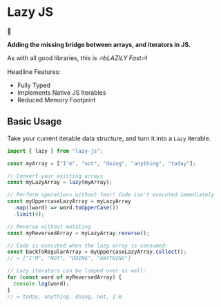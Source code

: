 # Lazy JS

🥱

**Adding the missing bridge between arrays, and iterators in JS.**

As with all good libraries, this is _🔥bLAZILY Fast🔥_!

Headline Features:

- Fully Typed
- Implements Native JS Iterables
- Reduced Memory Footprint

## Basic Usage

Take your current iterable data structure, and turn it into a `Lazy` iterable.

```ts
import { lazy } from "lazy-js";

const myArray = ["I'm", "not", "doing", "anything", "today"];

// Convert your existing arrays
const myLazyArray = lazy(myArray);

// Perform operations without fear! Code isn't executed immediately
const myUppercaseLazyArray = myLazyArray
  .map((word) => word.toUpperCase())
  .limit(4);

// Reverse without mutating
const myReversedArray = myLazyArray.reverse();

// Code is executed when the lazy array is consumed:
const backToRegularArray = myUppercaseLazyArray.collect();
// = ["I'M", "NOT", "DOING", "ANYTHING"]

// Lazy iterators can be looped over as well:
for (const word of myReversedArray) {
  console.log(word);
}
// = today, anything, doing, not, I'm
```
